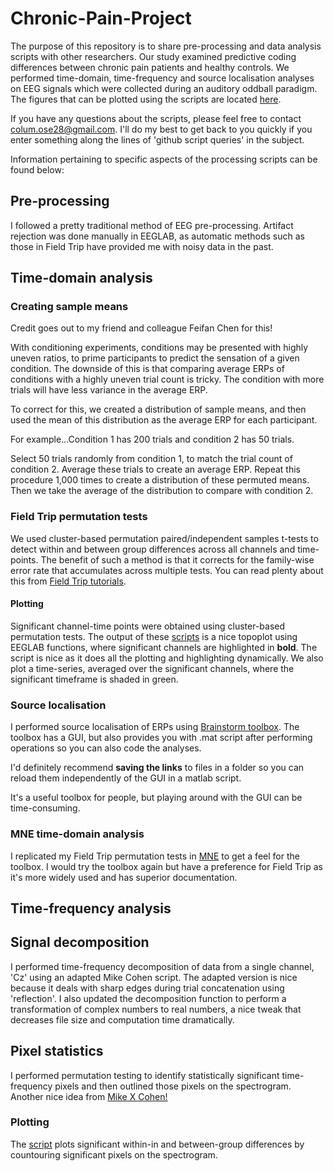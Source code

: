 # Chronic-Pain-Project

The purpose of this repository is to share pre-processing and data analysis scripts with other researchers. Our study examined predictive coding differences between chronic pain patients and healthy controls. We performed time-domain, time-frequency and source localisation analyses on EEG signals which were collected during an auditory oddball paradigm. The figures that can be plotted using the scripts are located [here](https://github.com/columose/Chronic-Pain-Project/blob/d8ebc02cdfbfe544ea917c55d0a980db7a1a6c1f/Figures%20time%20domain%20and%20ITPC.pdf).

If you have any questions about the scripts, please feel free to contact colum.ose28@gmail.com. I'll do my best to get back to you quickly if you enter something along the lines of 'github script queries' in the subject.

Information pertaining to specific aspects of the processing scripts can be found below:

## Pre-processing
I followed a pretty traditional method of EEG pre-processing. Artifact rejection was done manually in EEGLAB, as automatic methods such as those in Field Trip have provided me with noisy data in the past.

## Time-domain analysis
### Creating sample means
Credit goes out to my friend and colleague Feifan Chen for this!

With conditioning experiments, conditions may be presented with highly uneven ratios, to prime participants to predict
the sensation of a given condition. The downside of this is that comparing average ERPs of conditions with a highly uneven trial count is tricky. The condition with more trials will have less variance in the average ERP.

To correct for this, we created a distribution of sample means, and then used the mean of this distribution as the average ERP for each participant. 

For example...Condition 1 has 200 trials and condition 2 has 50 trials.

Select 50 trials randomly from condition 1, to match the trial count of condition 2. Average these trials to create an average ERP. Repeat this procedure 1,000 times to create a distribution of these permuted means. Then we take the average of the distribution to compare with condition 2.

### Field Trip permutation tests
We used cluster-based permutation paired/independent samples t-tests to detect within and between group differences across all channels and time-points. The benefit of such a method is that it corrects for the family-wise error rate that accumulates across multiple tests. You can read plenty about this from [Field Trip tutorials](https://www.fieldtriptoolbox.org/tutorial/cluster_permutation_timelock/).

#### Plotting
Significant channel-time points were obtained using cluster-based permutation tests. The output of these [scripts](https://github.com/columose/Chronic-Pain-Project/tree/3470c2100d5b2961176fd0bac76008701f737c3f/Plotting%20time%20domain%20results) is a nice topoplot using EEGLAB functions, where significant channels are highlighted in **bold**. The script is nice as it does all the plotting and highlighting dynamically. We also plot a time-series, averaged over the significant channels, where the significant timeframe is shaded in green.

### Source localisation
I performed source localisation of ERPs using [Brainstorm toolbox](https://neuroimage.usc.edu/brainstorm/). The toolbox has a GUI, but also provides you with .mat script after performing operations so you can also code the analyses.

I'd definitely recommend **saving the links** to files in a folder so you can reload them independently of the GUI in a matlab script.

It's a useful toolbox for people, but playing around with the GUI can be time-consuming.

### MNE time-domain analysis
I replicated my Field Trip permutation tests in [MNE](https://mne.tools/stable/index.html) to get a feel for the toolbox. I would try the toolbox again but have a preference for Field Trip as it's more widely used and has superior documentation.


## Time-frequency analysis
## Signal decomposition
I performed time-frequency decomposition of data from a single channel, 'Cz' using an adapted Mike Cohen script.
The adapted version is nice because it deals with sharp edges during trial concatenation using 'reflection'.
I also updated the decomposition function to perform a transformation of complex numbers to real numbers, 
a nice tweak that decreases file size and computation time dramatically. 

## Pixel statistics
I performed permutation testing to identify statistically significant time-frequency pixels and then outlined
those pixels on the spectrogram. Another nice idea from [Mike X Cohen!](https://www.youtube.com/watch?v=fAYFtpKwJRQ&list=PLn0OLiymPak1Ch2ce47MqwpIw0x3m6iZ7&index=6)
### Plotting
The [script](https://github.com/columose/Chronic-Pain-Project/blob/e5941e5741be29e28d199885c0165fa33d399a81/Time-frequency%20pixel%20statistics%20and%20plotting/TF_phase_Cz_EEGLAB_plot.m) plots significant within-in and between-group differences by countouring significant pixels on the spectrogram. 



